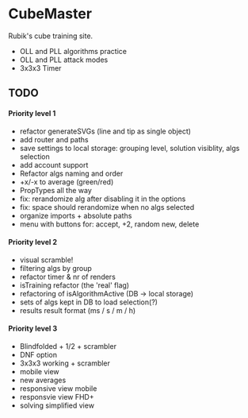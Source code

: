 # CubeMaster

Rubik's cube training site.

- OLL and PLL algorithms practice 
- OLL and PLL attack modes
- 3x3x3 Timer

## TODO
#### Priority level 1
- refactor generateSVGs (line and tip as single object)
- add router and paths
- save settings to local storage: grouping level, solution visiblity, algs selection
- add account support
- Refactor algs naming and order
- +x/-x to average (green/red)
- PropTypes all the way
- fix: rerandomize alg after disabling it in the options
- fix: space should rerandomize when no algs selected
- organize imports + absolute paths
- menu with buttons for: accept, +2, random new, delete


#### Priority level 2
- visual scramble!
- filtering algs by group
- refactor timer & nr of renders
- isTraining refactor (the 'real' flag)
- refactoring of isAlgorithmActive (DB -> local storage)
- sets of algs kept in DB to load selection(?)
- results result format (ms / s / m / h)


#### Priority level 3
- Blindfolded + 1/2 + scrambler
- DNF option
- 3x3x3 working + scrambler
- mobile view
- new averages
- responsive view mobile
- responsvie view FHD+
- solving simplified view 
